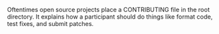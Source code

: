 Oftentimes open source projects place a CONTRIBUTING file in the root directory. It explains how a participant should do things like format code, test fixes, and submit patches.

